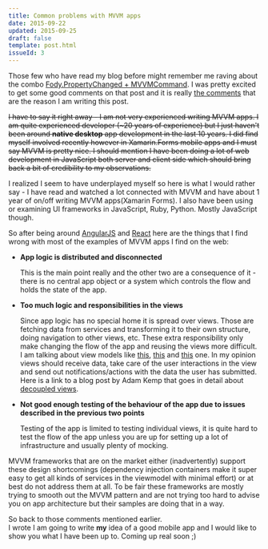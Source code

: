 ```yaml
---
title: Common problems with MVVM apps
date: 2015-09-22
updated: 2015-09-25
draft: false
template: post.html
issueId: 3
---
```


Those few who have read my blog before might remember me raving about the combo [Fody.PropertyChanged + MVVMCommand](/worry-free-mvvm-with-xamarin-forms/). I was pretty excited to get some good comments on that post and it is really [the comments](/worry-free-mvvm-with-xamarin-forms/#comments) that are the reason I am writing this post.

~~I have to say it right away - I am not very experienced writing MVVM apps. I am quite experienced developer (~20 years of experience) but I just haven't been around **native desktop** app development in the last 10 years. I did find myself involved recently however in Xamarin.Forms mobile apps and I must say MVVM is pretty nice. I should mention I have been doing a lot of web development in JavaScript both server and client side which should bring back a bit of credibility to my observations.~~

I realized I seem to have underplayed myself so here is what I would rather say - I have read and watched a lot connected with MVVM and have about 1 year of on/off writing MVVM apps(Xamarin Forms). I also have been using or examining UI frameworks in JavaScript, Ruby, Python. Mostly JavaScript though.

So after being around [AngularJS](http://angularjs.org) and [React](http://facebook.github.io/react/) here are the things that I find wrong with most of the examples of MVVM apps I find on the web:

* **App logic is distributed and disconnected**

  This is the main point really and the other two are a consequence of it - there is no central app object or a system which controls the flow and holds the state of the app.

* **Too much logic and responsibilities in the views**

	Since app logic has no special home it is spread over views. Those are fetching data from services and transforming it to their own structure, doing navigation to other views, etc. These extra responsibility only make changing the flow of the app and reusing the views more difficult. I am talking about view models like [this](https://github.com/dotnetcurry/wpf-mvvmlight), [this](https://github.com/MvvmCross/MvvmCross-Tutorials/tree/master/Sample%20-%20TwitterSearch/TwitterSearch.Core/views) and [this](https://github.com/rid00z/FreshMvvm/blob/master/samples/FreshMvvmSampleApp/FreshMvvmSampleApp/PageModels/ContactPageModel.cs) one. In my opinion views should receive data, take care of the user interactions in the view and send out notifications/actions with the data the user has submitted. Here is a link to a blog post by Adam Kemp that goes in detail about [decoupled views](http://blog.adamkemp.com/2015/03/decoupling-views.html).
 
* **Not good enough testing of the behaviour of the app due to issues described in the previous two points**

  Testing of the app is limited to testing individual views, it is quite hard to test the flow of the app unless you are up for setting up a lot of infrastructure and usually plenty of mocking.

MVVM frameworks that are on the market either (inadvertently) support these design shortcomings (dependency injection containers make it super easy to get all kinds of services in the viewmodel with minimal effort) or at best do not address them at all. To be fair these frameworks are mostly trying to smooth out the MVVM pattern and are not trying too hard to advise you on app architecture but their samples are doing that in a way.

So back to those comments mentioned earlier.<br/> 
I wrote I am going to write **my** idea of a good mobile app and I would like to show you what I have been up to. Coming up real soon ;)